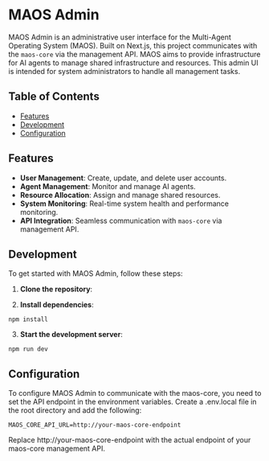 # MAOS Admin

MAOS Admin is an administrative user interface for the Multi-Agent Operating System (MAOS). Built on Next.js, this project communicates with the `maos-core` via the management API. MAOS aims to provide infrastructure for AI agents to manage shared infrastructure and resources. This admin UI is intended for system administrators to handle all management tasks.

## Table of Contents

- [Features](#features)
- [Development](#development)
- [Configuration](#configuration)

## Features

- **User Management**: Create, update, and delete user accounts.
- **Agent Management**: Monitor and manage AI agents.
- **Resource Allocation**: Assign and manage shared resources.
- **System Monitoring**: Real-time system health and performance monitoring.
- **API Integration**: Seamless communication with `maos-core` via management API.

## Development

To get started with MAOS Admin, follow these steps:

1. **Clone the repository**:

2. **Install dependencies**:
```
npm install
```    

3. **Start the development server**:
```
npm run dev
```

## Configuration

To configure MAOS Admin to communicate with the maos-core, you need to set the API endpoint in the environment variables. Create a .env.local file in the root directory and add the following:
```
MAOS_CORE_API_URL=http://your-maos-core-endpoint
```

Replace http://your-maos-core-endpoint with the actual endpoint of your maos-core management API.


